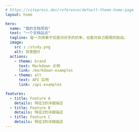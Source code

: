 ```yaml
---
# https://vitepress.dev/reference/default-theme-home-page
layout: home

hero:
  name: "我的文档项目"
  text: "一个文档站点"
  tagline: 每一次挥拳不仅是对对手的抗争，也是对自己极限的挑战。
  image:
    src : /study.png
    alt: 背景图片
  actions:
    - theme: brand
      text: Markdown 示例
      link: /markdown-examples
    - theme: alt
      text: API 实例
      link: /api-examples

features:
  - title: Feature A
    details: 特征1的详细描述
  - title: Feature B
    details: 特征2的详细描述
  - title: Feature C
    details: 特征3的详细描述
---
```


